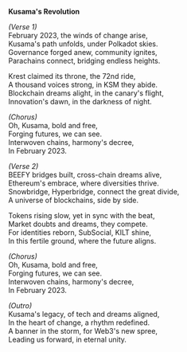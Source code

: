 **Kusama's Revolution**

_(Verse 1)_\
February 2023, the winds of change arise,\
Kusama's path unfolds, under Polkadot skies.\
Governance forged anew, community ignites,\
Parachains connect, bridging endless heights.

Krest claimed its throne, the 72nd ride,\
A thousand voices strong, in KSM they abide.\
Blockchain dreams alight, in the canary's flight,\
Innovation's dawn, in the darkness of night.

_(Chorus)_\
Oh, Kusama, bold and free,\
Forging futures, we can see.\
Interwoven chains, harmony's decree,\
In February 2023.

_(Verse 2)_\
BEEFY bridges built, cross-chain dreams alive,\
Ethereum's embrace, where diversities thrive.\
Snowbridge, Hyperbridge, connect the great divide,\
A universe of blockchains, side by side.

Tokens rising slow, yet in sync with the beat,\
Market doubts and dreams, they compete.\
For identities reborn, SubSocial, KILT shine,\
In this fertile ground, where the future aligns.

_(Chorus)_\
Oh, Kusama, bold and free,\
Forging futures, we can see.\
Interwoven chains, harmony's decree,\
In February 2023.

_(Outro)_\
Kusama's legacy, of tech and dreams aligned,\
In the heart of change, a rhythm redefined.\
A banner in the storm, for Web3's new spree,\
Leading us forward, in eternal unity.
